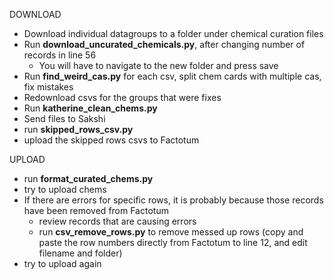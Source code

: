 DOWNLOAD
- Download individual datagroups to a folder under chemical curation files
- Run **download_uncurated_chemicals.py**, after changing number of records in line 56
  - You will have to navigate to the new folder and press save
- Run **find_weird_cas.py** for each csv, split chem cards with multiple cas, fix mistakes
- Redownload csvs for the groups that were fixes
- Run **katherine_clean_chems.py**
- Send files to Sakshi
- run **skipped_rows_csv.py**
- upload the skipped rows csvs to Factotum

UPLOAD
- run **format_curated_chems.py**
- try to upload chems
- If there are errors for specific rows, it is probably because those records have been removed from Factotum
  - review records that are causing errors
  - run **csv_remove_rows.py** to remove messed up rows (copy and paste the row numbers directly from Factotum to line 12, and edit filename and folder)
- try to upload again

